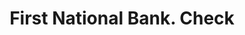 ---
doi: 10.7916/D8P570N4
date_other: '1890'
date_other_textual: 1890-1899
form: printed ephemera
genre:
- Checks (bank checks)
name:
- First National Bank
object_in_context_url: https://biggert.cul.columbia.edu/items/view/ave_biggert_01889
subject_hierarchical_geographic:
- Dillon, Montana, United States
subject_name:
- First National Bank
title: First National Bank. Check
sort_title: First National Bank. Check
call_number: ave_biggert_01889
coordinates:
- 45.215833333333336,-112.63416666666667
pid: ave_biggert_01889
identifiers: ave_biggert_01889
permalink: /biggert/ave_biggert_01889/
layout: iiif-image-page
---